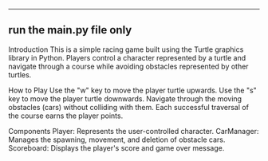 ------------------------------------
run the main.py file only 
------------------------------------

Introduction
This is a simple racing game built using the Turtle graphics library in Python. Players control a character represented by a turtle and navigate through a course while avoiding obstacles represented by other turtles.

How to Play
Use the "w" key to move the player turtle upwards.
Use the "s" key to move the player turtle downwards.
Navigate through the moving obstacles (cars) without colliding with them.
Each successful traversal of the course earns the player points.

Components
Player: Represents the user-controlled character.
CarManager: Manages the spawning, movement, and deletion of obstacle cars.
Scoreboard: Displays the player's score and game over message.

